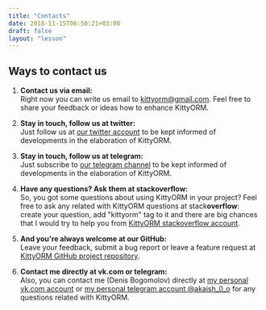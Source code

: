 ```yaml
---
title: "Contacts"
date: 2018-11-15T06:50:21+03:00
draft: false
layout: "lesson"
---
```


## Ways to contact us
1. **Contact us via email:**  
Right now you can write us email to <kittyorm@gmail.com>. Feel free to share your feedback or ideas how to enhance KittyORM.

2. **Stay in touch, follow us at twitter:**  
Just follow us at [our twitter account](https://twitter.com/OrmKitty) to be kept informed of developments in the elaboration of KittyORM.

3. **Stay in touch, follow us at telegram:**  
Just subscribe to [our telegram channel](https://t.me/kittyorm) to be kept informed of developments in the elaboration of KittyORM.

4. **Have any questions? Ask them at stackoverflow:**  
So, you got some questions about using KittyORM in your project? Feel free to ask any related with KittyORM questions at stack**overflow**: create your question, add "kittyorm" tag to it and there are big chances that I would try to help you from [KittyORM stackoverflow account](https://stackoverflow.com/users/10656176/kittyorm).

5. **And you're always welcome at our GitHub:**  
Leave your feedback, submit a bug report or leave a feature request at [KittyORM GitHub project repository](https://stackoverflow.com/users/10656176/kittyorm).

6. **Contact me directly at vk.com or telegram:**  
Also, you can contact me (Denis Bogomolov) directly at [my personal vk.com account](https://vk.com/akaish) or [my personal telegram account @akaish_0_o](https://t.me/akaish_0_o) for any questions related with KittyORM.


